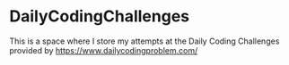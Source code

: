 # DailyCodingChallenges
This is a space where I store my attempts at the Daily Coding Challenges provided by https://www.dailycodingproblem.com/
